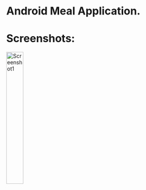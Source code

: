 # Android Meal Application.

# Screenshots:
<img width="30%" alt="Screenshot1" src="https://github.com/user-attachments/assets/680773c5-8d46-4155-a427-e925e6548476" />
